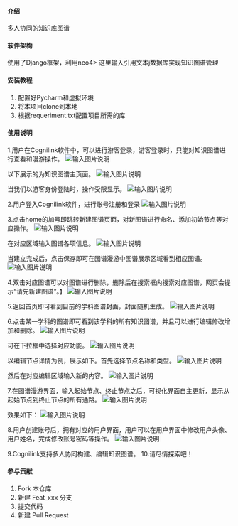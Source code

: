
#### 介绍
多人协同的知识库图谱

#### 软件架构
使用了Django框架，利用neo4> 这里输入引用文本j数据库实现知识图谱管理


#### 安装教程

1.  配置好Pycharm和虚拟环境
2.  将本项目clone到本地
3.  根据requeriment.txt配置项目所需的库

#### 使用说明
1.用户在Cognilink软件中，可以进行游客登录，游客登录时，只能对知识图谱进行查看和漫游操作。
![输入图片说明](static/assets/1.png)
 
以下展示的为知识图谱主页面。
![输入图片说明](static/assets/2.png)
 
当我们以游客身份登陆时，操作受限显示。
![输入图片说明](static/assets/3.png)
 
2.用户登入Cognilink软件，进行账号注册和登录
![输入图片说明](static/assets/4.png)
 
3.点击home的加号即跳转新建图谱页面，对新图谱进行命名、添加初始节点等对应操作。
![输入图片说明](static/assets/5.png)
 
在对应区域输入图谱各项信息。
![输入图片说明](static/assets/6.png)
 
当建立完成后，点击保存即可在图谱漫游中图谱展示区域看到相应图谱。
![输入图片说明](static/assets/7.png)
 
4.双击对应图谱可以对图谱进行删除，删除后在搜索框内搜索对应图谱，网页会提示“请先新建图谱”。】
![输入图片说明](static/assets/8.png)
 
5.返回首页即可看到目前的学科图谱封面，封面随机生成。
![输入图片说明](static/assets/9.png)
 
6.点击某一学科的图谱即可看到该学科的所有知识图谱，并且可以进行编辑修改增加和删除。
![输入图片说明](static/assets/10.png)
 
可在下拉框中选择对应功能。
![输入图片说明](static/assets/11.png)
 
以编辑节点详情为例，展示如下。首先选择节点名称和类型。
![输入图片说明](static/assets/12.png)
 
然后在对应编辑区域输入新的内容。
![输入图片说明](static/assets/13.png)
 
7.在图谱漫游界面，输入起始节点、终止节点之后，可视化界面自主更新，显示从起始节点到终止节点的所有通路。
![输入图片说明](static/assets/14.png)
 
效果如下：
![输入图片说明](static/assets/15.png)
 
8.用户创建账号后，拥有对应的用户界面，用户可以在用户界面中修改用户头像、用户姓名，完成修改账号密码等操作。
![输入图片说明](static/assets/16.png)
 
9.Cognilink支持多人协同构建、编辑知识图谱。
10.请尽情探索吧！

#### 参与贡献

1.  Fork 本仓库
2.  新建 Feat_xxx 分支
3.  提交代码
4.  新建 Pull Request
